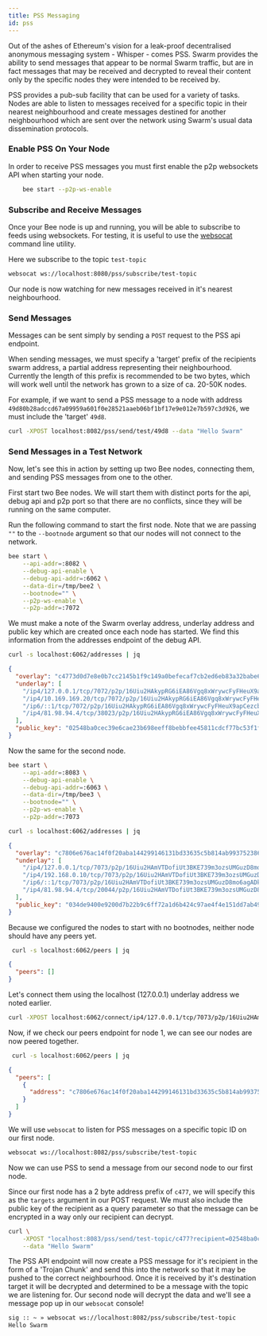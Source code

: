 ```yaml
---
title: PSS Messaging
id: pss
---
```


Out of the ashes of Ethereum's vision for a leak-proof decentralised anonymous messaging system - Whisper - comes PSS. Swarm provides the ability to send messages that appear to be normal Swarm traffic, but are in fact messages that may be received and decrypted to reveal their content only by the specific nodes they were intended to be received by.

PSS provides a pub-sub facility that can be used for a variety of tasks. Nodes are able to listen to messages received for a specific topic in their nearest neighbourhood and create messages destined for another neighbourhood which are sent over the network using Swarm's usual data dissemination protocols.

### Enable PSS On Your Node

In order to receive PSS messages you must first enable the p2p websockets API when starting your node.

```sh
	bee start --p2p-ws-enable
```

### Subscribe and Receive Messages

Once your Bee node is up and running, you will be able to subscribe to feeds using websockets. For testing, it is useful to use the [websocat](https://docs.rs/crate/websocat/1.0.1) command line utility.

Here we subscribe to the topic `test-topic`

```sh
websocat ws://localhost:8080/pss/subscribe/test-topic
```

Our node is now watching for new messages received in it's nearest neighbourhood.

### Send Messages

Messages can be sent simply by sending a `POST` request to the PSS api endpoint.

When sending messages, we must specify a 'target' prefix of the recipients swarm address, a partial address representing their neighbourhood. Currently the length of this prefix is recommended to be two bytes, which will work well until the network has grown to a size of ca. 20-50K nodes. 

For example, if we want to send a PSS message to a node with address `49d80b28adccd67a09959a601f0e28521aaeb06bf1bf17e9e012e7b597c3d926`, we must include the 'target' `49d8`.

```sh
curl -XPOST localhost:8082/pss/send/test/49d8 --data "Hello Swarm"
```

### Send Messages in a Test Network

Now, let's see this in action by setting up two Bee nodes, connecting them, and sending PSS messages from one to the other.

First start two Bee nodes. We will start them with distinct ports for the api, debug api and p2p port so that there are no conflicts, since they will be running on the same computer. 

Run the following command to start the first node. Note that we are passing `""` to the `--bootnode` argument so that our nodes will not connect to the network.

```sh
bee start \
    --api-addr=:8082 \
    --debug-api-enable \
    --debug-api-addr=:6062 \
    --data-dir=/tmp/bee2 \
    --bootnode="" \
    --p2p-ws-enable \
    --p2p-addr=:7072
```

We must make a note of the Swarm overlay address, underlay address and public key which are created once each node has started. We find this information from the addresses endpoint of the debug API.

```sh
curl -s localhost:6062/addresses | jq
```

```json
{
  "overlay": "c4773d0d7e8e0b7cc2145b1f9c149a0befecaf7cb2ed6eb83a32babe60a18646",
  "underlay": [
    "/ip4/127.0.0.1/tcp/7072/p2p/16Uiu2HAkypRG6iEA86Vgq8xWrywcFyFHeuX9apCezcbS3cCjGtnL",
    "/ip4/10.169.169.20/tcp/7072/p2p/16Uiu2HAkypRG6iEA86Vgq8xWrywcFyFHeuX9apCezcbS3cCjGtnL",
    "/ip6/::1/tcp/7072/p2p/16Uiu2HAkypRG6iEA86Vgq8xWrywcFyFHeuX9apCezcbS3cCjGtnL",
    "/ip4/81.98.94.4/tcp/38023/p2p/16Uiu2HAkypRG6iEA86Vgq8xWrywcFyFHeuX9apCezcbS3cCjGtnL"
  ],
  "public_key": "02548ba0cec39e6cae23b698eeff8bebbfee45811cdcf77bc53f1f59c528d00b98"
}
```

Now the same for the second node.

```sh
bee start \
    --api-addr=:8083 \
    --debug-api-enable \
    --debug-api-addr=:6063 \
    --data-dir=/tmp/bee3 \
    --bootnode="" \
    --p2p-ws-enable \
    --p2p-addr=:7073
```

```sh
curl -s localhost:6062/addresses | jq
```

```json
{
  "overlay": "c7806e676ac14f0f20aba144299146131bd33635c5b814ab993752386496b2cb",
  "underlay": [
    "/ip4/127.0.0.1/tcp/7073/p2p/16Uiu2HAmVTDofiUt3BKE739m3ozsUMGuzD8mo6agADkzmrJ33uvn",
    "/ip4/192.168.0.10/tcp/7073/p2p/16Uiu2HAmVTDofiUt3BKE739m3ozsUMGuzD8mo6agADkzmrJ33uvn",
    "/ip6/::1/tcp/7073/p2p/16Uiu2HAmVTDofiUt3BKE739m3ozsUMGuzD8mo6agADkzmrJ33uvn",
    "/ip4/81.98.94.4/tcp/20044/p2p/16Uiu2HAmVTDofiUt3BKE739m3ozsUMGuzD8mo6agADkzmrJ33uvn"
  ],
  "public_key": "034de9400e9200d7b22b9c6ff72a1d6b424c97ae4f4e151dd7ab49741db22e1310"
}
```

Because we configured the nodes to start with no bootnodes, neither node should have any peers yet.

```sh
 curl -s localhost:6062/peers | jq
```

```json
{
  "peers": []
}
```

Let's connect them using the localhost (127.0.0.1) underlay address we noted earlier.

```sh
curl -XPOST localhost:6062/connect/ip4/127.0.0.1/tcp/7073/p2p/16Uiu2HAmVTDofiUt3BKE739m3ozsUMGuzD8mo6agADkzmrJ33uvn
```

Now, if we check our peers endpoint for node 1, we can see our nodes are now peered together.

```sh
 curl -s localhost:6062/peers | jq
```

```json
{
  "peers": [
    {
      "address": "c7806e676ac14f0f20aba144299146131bd33635c5b814ab993752386496b2cb"
    }
  ]
}
```

We will use `websocat` to listen for PSS messages on a specific topic ID on our first node.

```sh
websocat ws://localhost:8082/pss/subscribe/test-topic
```

Now we can use PSS to send a message from our second node to our first node. 

Since our first node has a 2 byte address prefix of `c477`, we will specify this as the `targets` argument in our POST request. We must also include the public key of the recipient as a query parameter so that the message can be encrypted in a way only our recipient can decrypt.

```sh
curl \
	-XPOST "localhost:8083/pss/send/test-topic/c477?recipient=02548ba0cec39e6cae23b698eeff8bebbfee45811cdcf77bc53f1f59c528d00b98"\
	--data "Hello Swarm"
```

The PSS API endpoint will now create a PSS message for it's recipient in the form of a 'Trojan Chunk' and send this into the network so that it may be pushed to the correct neighbourhood. Once it is received by it's destination target it will be decrypted and determined to be a message with the topic we are listening for. Our second node will decrypt the data and we'll see a message pop up in our `websocat` console!

```sh
sig :: ~ » websocat ws://localhost:8082/pss/subscribe/test-topic
Hello Swarm
```

